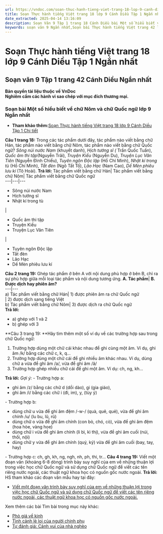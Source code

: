 ```yaml
---
url: https://vndoc.com/soan-thuc-hanh-tieng-viet-trang-18-lop-9-canh-dieu-tap-1-ngan-nhat-320128
title: Soạn Thực hành tiếng Việt trang 18 lớp 9 Cánh Diều Tập 1 Ngắn nhất - VnDoc.com
date_extracted: 2025-04-14 13:16:09
description: Soạn Văn 9 Tập 1 trang 18 Cánh Diều bài Một số hiểu biết về chữ Nôm và chữ Quốc ngữ - Ngắn nhất gồm phần trả lời chi tiết, đầy đủ, bám sát các câu hỏi, yêu cầu trong SGK (chỉ có trên VnDoc). Mời các bạn tham khảo.
keywords: soạn văn 9 Ngắn nhất,Soạn bài Thực hành tiếng Việt trang 42 lớp 9 Tập 1 Cánh Diều Ngắn nhất,Soạn bài Thực hành tiếng Việt lớp 9 trang 42 Tập 1 Cánh Diều Ngắn nhất,soạn văn 9 Tập 1 trang 42 Cánh Diều Ngắn nhất,Thực hành tiếng Việt trang 42 lớp 9 Tập 1 Cánh Diều,Thực hành tiếng Việt lớp 9 trang 42 Tập 1 Cánh Diều,văn 9,ngữ văn 9,soạn văn 9 Cánh Diều Ngắn nhất,soạn văn 9 tập 1,giải văn 9,soạn ngữ văn 9,giải ngữ văn 9,giải sgk ngữ văn 9
---
```


# Soạn Thực hành tiếng Việt trang 18 lớp 9 Cánh Diều Tập 1 Ngắn nhất
## **Soạn văn 9 Tập 1 trang 42 Cánh Diều Ngắn nhất**
**Bản quyền tài liệu thuộc về VnDoc**  
**Nghiêm cấm các hành vi sao chép với mục đích thương mại.**
### **Soạn bài Một số hiểu biết về chữ Nôm và chữ Quốc ngữ lớp 9 Ngắn nhất**
  * **Tham khảo thêm:**[Soạn Thực hành tiếng Việt trang 18 lớp 9 Cánh Diều Tập 1 Chi tiết](<https://vndoc.com/thuc-hanh-tieng-viet-trang-18-lop-9-canh-dieu-tap-1-320040>)

**Câu 1 trang 18:** Trong các tác phẩm dưới đây, tác phẩm nào viết bằng chữ Hán, tác phẩm nào viết bằng chữ Nôm, tác phẩm nào viết bằng chữ Quốc ngữ?
_Sông núi nước Nam_ \(khuyết danh\), _Hịch tướng sĩ \(_ Trần Quốc Tuấn\), _Quốc âm thi tập_\(Nguyễn Trãi\), _Truyện Kiều_ \(Nguyễn Du\), _Truyện Lục Vân Tiên_ \(Nguyễn Đình Chiểu\), _Tuyên ngôn Độc lập_ \(Hồ Chí Minh\), _Nhật kí trong tù_ \(Hồ Chí Minh\), _Tắt đèn_ \(Ngô Tất Tố\), _Lão Hạc_ \(Nam Cao\), _Dế Mèn phiêu lưu kí_ \(Tô Hoài\).
**Trả lời:**
Tác phẩm viết bằng chữ Hán| Tác phẩm viết bằng chữ Nôm| Tác phẩm viết bằng chữ Quốc ngữ  
---|---|---  
  * Sông núi nước Nam
  * Hịch tướng sĩ
  * Nhật kí trong tù

| 
  * Quốc âm thi tập
  * Truyện Kiều
  * Truyện Lục Vân Tiên

| 
  * Tuyên ngôn Độc lập
  * Tắt đèn
  * Lão Hạc
  * Dế Mèn phiêu lưu kí

**Câu 2 trang 19:** Ghép tác phẩm ở bên A với nội dung phù hợp ở bên B, chỉ ra sự phù hợp giữa mỗi loại tác phẩm và nội dung tương ứng.
**A. Tác phẩm**| **B. Được dịch hay phiên âm?**  
---|---  
a\) Tác phẩm viết bằng chữ Hán| 1\) được phiên âm ra chữ Quốc ngữ  
| 2\) được dịch sang tiếng Việt  
b\) Tác phẩm viết bằng chữ Nôm| 3\) được dịch ra chữ Quốc ngữ  
**Trả lời:**
  * a\) ghép với 1 và 2
  * b\) ghép với 3

**Câu 3 trang 19: **Hãy tìm thêm một số ví dụ về các trường hợp sau trong chữ Quốc ngữ:
  1. Trường hợp dùng một chữ cái khác nhau để ghi cùng một âm. Ví dụ, ghi âm /k/ bằng các chữ c, k, q…
  2. Trường hợp dùng một chữ cái để ghi nhiều âm khác nhau. Ví dụ, dùng chữ a vừa để ghi âm /a/, vừa để ghi âm /ă/
  3. Trường hợp ghép nhiều chữ cái để ghi một âm. Ví dụ: ch, ng, kh…

**Trả lời:**
_Gợi ý:_
\- Trường hợp a:
  * ghi âm /z/ bằng các chữ d \(dồi dào\), gi \(gia giáo\),
  * ghi âm /i/ bằng các chữ i \(đi, im\), y, \(tùy ý\)

\- Trường hợp b:
  * dùng chữ u vừa để ghi âm đệm /-w-/ \(quà, quê, quẻ\), vừa để ghi âm chính /u/ \(lu bu, lũ, rũ\)
  * dùng chữ o vừa để ghi âm chính \(con bò, chó, cò\), vừa để ghi âm đệm \(hoa hòe, vàng hoe\)
  * dùng chữ i vừa để ghi âm chính \(li bì, kì thị\), vừa để ghi âm cuối \(núi, thối, nội\)
  * dùng chữ y vừa để ghi âm chính \(quý, ký\) vừa để ghi âm cuối \(bay, tay, hay\)

\- Trường hợp c: ch, gh, kh, ng, ngh, nh, ph, thi, tr...
**Câu 4 trang 19:** Viết một đoạn văn \(khoảng 6-8 dòng\) trình bày suy nghĩ của em về những thuận lợi trong việc học chữ Quốc ngữ và sử dụng chữ Quốc ngữ để viết các tên riêng nước ngoài, các thuật ngữ khoa học có nguồn gốc nước ngoài.
**Trả lời:**
HS tham khảo các đoạn văn mẫu hay tại đây:
  * [Viết một đoạn văn trình bày suy nghĩ của em về những thuận lợi trong việc học chữ Quốc ngữ và sử dụng chữ Quốc ngữ để viết các tên riêng nước ngoài, các thuật ngữ khoa học có nguồn gốc nước ngoài.](<https://vndoc.com/doan-van-trinh-bay-suy-nghi-cua-em-ve-nhung-thuan-loi-trong-viec-hoc-chu-quoc-ngu-lop-9-325935>)

Xem thêm các bài Tìm bài trong mục này khác:
  * [Phò giá về kinh](</soan-van-9-pho-gia-ve-kinh-ngan-nhat-974>)
  * [Tình cảnh lẻ loi của người chinh phụ](</soan-bai-tinh-canh-le-loi-cua-nguoi-chinh-phu-dang-tran-con-sieu-ngan-192645>)
  * [Tự đánh giá: Cảnh vui của nhà nghèo](</soan-bai-tu-danh-gia-canh-vui-cua-nha-ngheo-lop-9-ngan-nhat-320130>)


